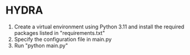 # HYDRA
1) Create a virtual environment using Python 3.11 and install the required packages listed in "requirements.txt"
2) Specify the configuration file in main.py
3) Run "python main.py"